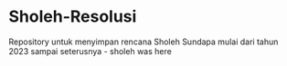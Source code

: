 # Sholeh-Resolusi
Repository untuk menyimpan rencana Sholeh Sundapa mulai dari tahun 2023 sampai seterusnya - sholeh was here
